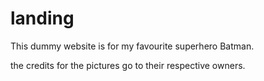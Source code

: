 # landing
This dummy website is for my favourite superhero Batman.

the credits for the pictures go to their respective owners.
